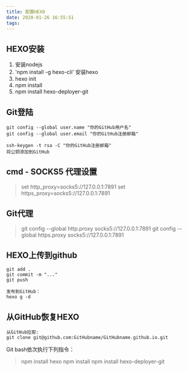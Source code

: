 ```yaml
---
title: 配置HEXO
date: 2020-01-26 16:55:51
tags:
---
```


## HEXO安装

1. 安装nodejs
2. 'npm install -g hexo-cli' 安装hexo  
3. hexo init
4. npm install
5. npm install hexo-deployer-git  

## Git登陆

```
git config --global user.name "你的GitHub用户名"
git config --global user.email "你的GitHub注册邮箱"

ssh-keygen -t rsa -C "你的GitHub注册邮箱"
将公钥添加到GitHub
```

## cmd - SOCKS5 代理设置

> set http_proxy=socks5://127.0.0.1:7891
> set https_proxy=socks5://127.0.0.1:7891

## Git代理

>git config --global http.proxy socks5://127.0.0.1:7891
>git config --global https.proxy socks5://127.0.0.1:7891

## HEXO上传到github
```
git add .
git commit -m "..."
git push

发布到GitHub：
hexo g -d 
```

## 从GitHub恢复HEXO


```
从GitHub拉取:
git clone git@github.com:GitHubname/GitHubname.github.io.git
```
Git bash依次执行下列指令：
>npm install hexo
>npm install
>npm install 
>hexo-deployer-git

